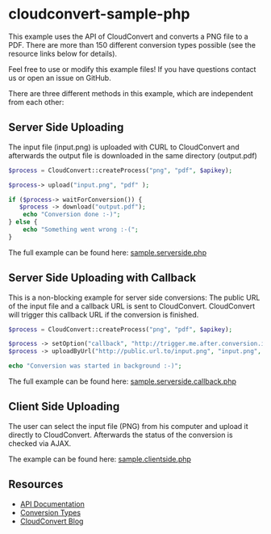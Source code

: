 cloudconvert-sample-php
=======================

This example uses the API of CloudConvert and converts a PNG file to a PDF. There are more than 150 different conversion types possible (see the resource links below for details). 

Feel free to use or modify this example files! If you have questions contact us or open an issue on GitHub.

There are three different methods in this example, which are independent from each other:

Server Side Uploading
-------------------
The input file (input.png) is uploaded with CURL to CloudConvert and afterwards the output file is downloaded in the same directory (output.pdf)

```php
$process = CloudConvert::createProcess("png", "pdf", $apikey);

$process-> upload("input.png", "pdf" );

if ($process-> waitForConversion()) {
   $process -> download("output.pdf");
    echo "Conversion done :-)";
} else {
    echo "Something went wrong :-(";
}
```

The full example can be found here: [sample.serverside.php](sample.serverside.php)


Server Side Uploading with Callback
-------------------

This is a non-blocking example for server side conversions: The public URL of the input file and a callback URL is sent to CloudConvert. CloudConvert will trigger this callback URL if the conversion is finished.

```php
$process = CloudConvert::createProcess("png", "pdf", $apikey);

$process -> setOption("callback", "http://trigger.me.after.conversion.is/done.php");
$process -> uploadByUrl("http://public.url.to/input.png", "input.png", "pdf");

echo "Conversion was started in background :-)";
```

The full example can be found here: [sample.serverside.callback.php](sample.serverside.callback.php)

Client Side Uploading
-------------------

The user can select the input file (PNG) from his computer and upload it directly to CloudConvert. Afterwards the status of the conversion is checked via AJAX.

The example can be found here: [sample.clientside.php](sample.clientside.php)



Resources
---------

* [API Documentation](https://cloudconvert.org/page/api)
* [Conversion Types](https://cloudconvert.org/formats)
* [CloudConvert Blog](https://cloudconvert.org/blog)
